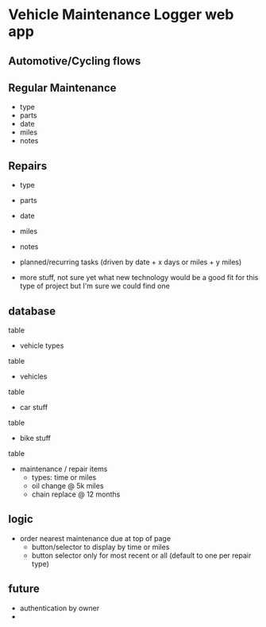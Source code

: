 
# Vehicle Maintenance Logger web app

## Automotive/Cycling flows

## Regular Maintenance 
* type 
* parts 
* date
* miles
* notes

## Repairs
* type
* parts
* date
* miles
* notes

* planned/recurring tasks (driven by date + x days or miles + y miles)

* more stuff, not sure yet what new technology would be a good fit for this type of project but I'm sure we could find one


## database

table
 - vehicle types
 
table
 - vehicles

table
 - car stuff

table
 - bike stuff
 
table
 - maintenance / repair items
    - types: time or miles
    - oil change @ 5k miles
    - chain replace @ 12 months
    
    
 ## logic
 - order nearest maintenance due at top of page
   - button/selector to display by time or miles
   - button selector only for most recent or all (default to one per repair type)
   
 ## future
 - authentication by owner
 - 
